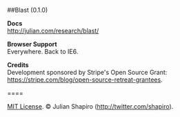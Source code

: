 ##Blast (0.1.0)

**Docs**  
http://julian.com/research/blast/

**Browser Support**  
Everywhere. Back to IE6.

**Credits**  
Development sponsored by Stripe's Open Source Grant: https://stripe.com/blog/open-source-retreat-grantees.

====

[MIT License](LICENSE). © Julian Shapiro (http://twitter.com/shapiro).
